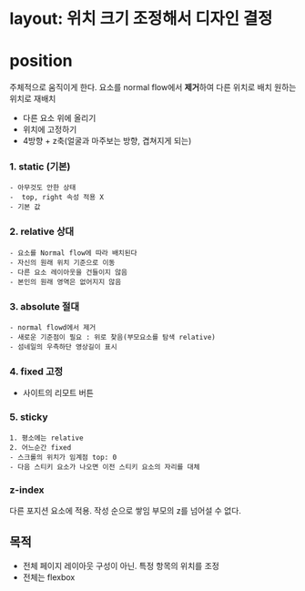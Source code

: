# layout: 위치 크기 조정해서 디자인 결정
# position
주체적으로 움직이게 한다.
요소를 normal flow에서 **제거**하여 다른 위치로 배치
원하는 위치로 재배치
- 다른 요소 위에 올리기
- 위치에 고정하기
- 4방향 + z축(얼굴과 마주보는 방향, 겹쳐지게 되는)

### 1. static (기본)
    - 아무것도 안한 상태
    -  top, right 속성 적용 X
    - 기본 값
### 2. relative 상대
    - 요소를 Normal flow에 따라 배치된다
    - 자신의 원래 위치 기준으로 이동
    - 다른 요소 레이아웃을 건들이지 않음
    - 본인의 원래 영역은 없어지지 않음

### 3. absolute 절대
    - normal flowd에서 제거
    - 새로운 기준점이 필요 : 위로 찾음(부모요소를 탐색 relative)
    - 섬네일의 우측하단 영상길이 표시

### 4. fixed 고정
- 사이트의 리모트 버튼

### 5. sticky
    1. 평소에는 relative
    2. 어느순간 fixed
    - 스크롤의 위치가 임계점 top: 0 
    - 다음 스티키 요소가 나오면 이전 스티키 요소의 자리를 대체

### z-index
다른 포지션 요소에 적용. 
작성 순으로 쌓임
부모의 z를 넘어설 수 없다.

## 목적
- 전체 페이지 레이아웃 구성이 아닌. 특정 항목의 위치를 조정
- 전체는 flexbox